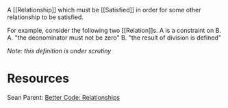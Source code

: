 A [[Relationship]] which must be [[Satisfied]] in order for some other relationship to be satisfied.

For example, consider the following two [[Relation]]s. A is a constraint on B. 
	A. "the deonominator must not be zero"
	B. "the result of division is defined"

_Note: this definition is under scrutiny_

# Resources
Sean Parent: [Better Code: Relationships](https://www.youtube.com/watch?v=ejF6qqohp3M)